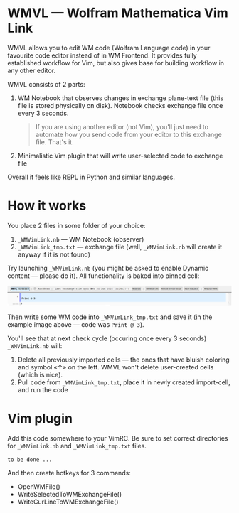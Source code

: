 # WMVL — Wolfram Mathematica Vim Link

WMVL allows you to edit WM code (Wolfram Language code) in your favourite code editor instead of in WM Frontend.
It provides fully established workflow for Vim, but also gives base for building workflow in any other editor.

WMVL consists of 2 parts:
1. WM Notebook that observes changes in exchange plane-text file (this file is stored physically on disk).
   Notebook checks exchange file once every 3 seconds.
   > If you are using another editor (not Vim), you'll just need to automate how you
   > send code from your editor to this exchange file. That's it.
2. Minimalistic Vim plugin that will write user-selected code to exchange file

Overall it feels like REPL in Python and similar languages.

# How it works

You place 2 files in some folder of your choice:
1. `_WMVimLink.nb` — WM Notebook (observer)
2. `_WMVimLink_tmp.txt` — exchange file (well, `_WMVimLink.nb` will create it anyway if it is not found)

Try launching `_WMVimLink.nb` (you might be asked to enable Dynamic content — please do it).
All functionality is baked into pinned cell:

<p align="center">
<img src="https://github.com/rmnavr/wmvl/blob/main/docs/nb_header.png?raw=true" alt="Notebook header" />
</p>

Then write some WM code into `_WMVimLink_tmp.txt` and save it (in the example image above — code was `Print @ 3`).

You'll see that at next check cycle (occuring once every 3 seconds) `_WMVimLink.nb` will:
1. Delete all previously imported cells — the ones that have bluish coloring and symbol «↑» on the left.
   WMVL won't delete user-created cells (which is nice).
2. Pull code from `_WMVimLink_tmp.txt`, place it in newly created import-cell, and run the code

# Vim plugin

Add this code somewhere to your VimRC. Be sure to set correct directories for `_WMVimLink.nb` and `_WMVimLink_tmp.txt` files.
```vimscript
to be done ...
```

And then create hotkeys for 3 commands:
* OpenWMFile()
* WriteSelectedToWMExchangeFile()
* WriteCurLineToWMExchangeFile()
